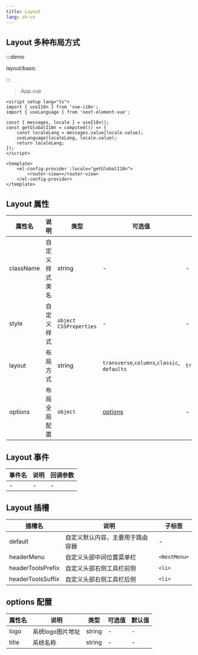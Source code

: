 ```yaml
---
title: Layout
lang: zh-cn
---
```


## Layout 多种布局方式


:::demo

layout/basic

:::

> App.vue
```vue
<script setup lang="ts">
import { useI18n } from 'vue-i18n';
import { useLanguage } from 'next-element-vue';

const { messages, locale } = useI18n();
const getGlobalI18n = computed(() => {
	const localeLang = messages.value[locale.value];
	useLanguage(localeLang, locale.value);
	return localeLang;
});
</script>

<template>
	<el-config-provider :locale="getGlobalI18n">
		<router-view></router-view>
	</el-config-provider>
</template>
```

## Layout 属性

| 属性名     | 说明                      | 类型           | 可选值                  | 默认值       |
| ---------- | ------------------------ | -------------- | ---------------------- | ------------ |
| className | 自定义样式类名 | string | - | - |
| style | 自定义样式 | `object` `CSSProperties` | - | - |
| layout | 布局方式 | string | `transverse`,`columns`,`classic`, `defaults` | `transverse` |
| options | 布局全局配置 | `object` | [options](./layout#options-配置) | - |


## Layout 事件

| 事件名             | 说明                                                              | 回调参数                               |
| ----------------- | ----------------------------------------------------------------- | -------------------------------------- |
| - | - | - |

## Layout 插槽


| 插槽名    | 说明     | 子标签  |
| ----------------- | ----------------------------------------------------------------- | -------------------------------------- |
| default | 自定义默认内容，主要用于路由容器 | - |
| headerMenu | 自定义头部中间位置菜单栏 |  `<NextMenu>` |
| headerToolsPrefix | 自定义头部右侧工具栏前侧 | `<li>` |
| headerToolsSuffix | 自定义头部右侧工具栏后侧 | `<li>` |

## options 配置


| 属性名     | 说明                      | 类型           | 可选值                  | 默认值       |
| ---------- | ------------------------ | -------------- | ---------------------- | ------------ |
| logo | 系统logo图片地址 | string | - | - |
| title | 系统名称 | string | - | - |